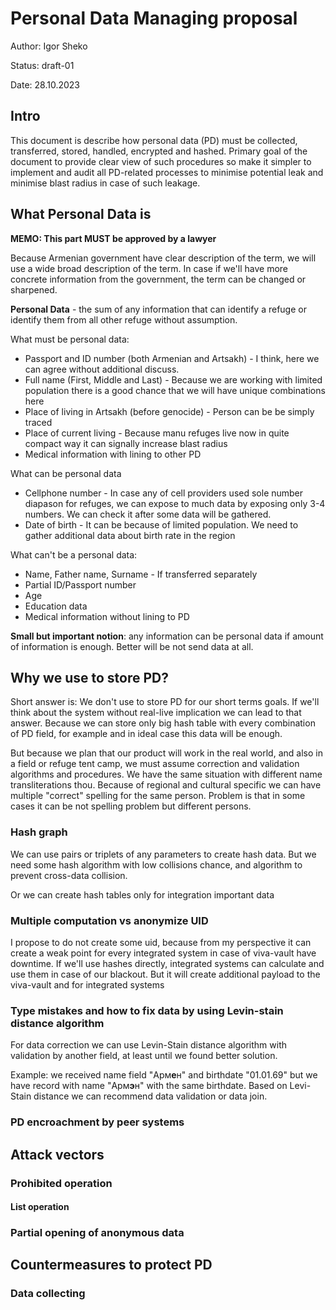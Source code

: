 # Personal Data Managing proposal
Author: Igor Sheko 

Status: draft-01

Date: 28.10.2023

## Intro 
This document is describe how personal data (PD) must be collected, transferred, 
stored, handled, encrypted and hashed. Primary goal of the document to provide 
clear view of such procedures so make it simpler to implement and audit all 
PD-related processes to minimise potential leak and minimise blast radius 
in case of such leakage.

## What Personal Data is
**MEMO: This part MUST be approved by a lawyer**

Because Armenian government have clear description of the term, we will use a 
wide broad description of the term. In case if we'll have more concrete 
information from the government, the term can be changed or sharpened. 

**Personal Data** - the sum of any information that can identify a refuge 
or identify them from all other refuge without assumption. 

What must be personal data:
- Passport and ID number (both Armenian and Artsakh) - I think, here we can 
agree without additional discuss.
- Full name (First, Middle and Last) - Because we are working with limited 
population there is a good chance that we will have unique combinations here
- Place of living in Artsakh (before genocide) - Person can be be simply traced
- Place of current living - Because manu refuges live now in quite compact way
it can signally increase blast radius
- Medical information with lining to other PD

What can be personal data
- Cellphone number - In case any of cell providers used sole number diapason 
for refuges, we can expose to much data by exposing only 3-4 numbers. We can 
check it after some data will be gathered.
- Date of birth - It can be because of limited population. We need to gather 
additional data about birth rate in the region

What can't be a personal data:
- Name, Father name, Surname - If transferred separately
- Partial ID/Passport number
- Age
- Education data
- Medical information without lining to PD

**Small but important notion**: any information can be personal data if amount
of information is enough. Better will be not send data at all.

## Why we use to store PD?
Short answer is: We don't use to store PD for our short terms goals. If we'll 
think about the system without real-live implication we can lead to that answer. 
Because we can store only big hash table with every combination of PD field, for
example and in ideal case this data will be enough. 

But because we plan that our product will work in the real world, and also 
in a field or refuge tent camp, we must assume correction and validation
algorithms and procedures. We have the same situation with different name
transliterations thou. Because of regional and cultural specific we can have 
multiple "correct" spelling for the same person. Problem is that in some cases
it can be not spelling problem but different persons.

### Hash graph
We can use pairs or triplets of any parameters to create hash data. But we need
some hash algorithm with low collisions chance, and algorithm to prevent 
cross-data collision.

Or we can create hash tables only for integration important data

### Multiple computation vs anonymize UID
I propose to do not create some uid, because from my perspective it can create
a weak point for every integrated system in case of viva-vault have downtime. 
If we'll use hashes directly, integrated systems can calculate and use them 
in case of our blackout. But it will create additional payload to the viva-vault
and for integrated systems

### Type mistakes and how to fix data by using Levin-stain distance algorithm
For data correction we can use Levin-Stain distance algorithm with validation
by another field, at least until we found better solution. 

Example: we received name field "Арм**е**н" and birthdate "01.01.69" but we 
have record with name "Арм**э**н" with the same birthdate. Based on Levi-Stain
distance we can recommend data validation or data join.

### PD encroachment by peer systems

## Attack vectors

### Prohibited operation

#### List operation

### Partial opening of anonymous data

## Countermeasures to protect PD

### Data collecting





